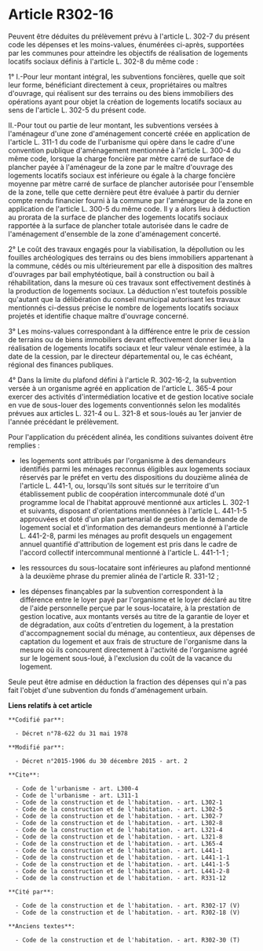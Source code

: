 # Article R302-16

Peuvent être déduites du prélèvement prévu à l'article L. 302-7 du présent code les dépenses et les moins-values, énumérées
ci-après, supportées par les communes pour atteindre les objectifs de réalisation de logements locatifs sociaux définis à
l'article L. 302-8 du même code : 

1° I.-Pour leur montant intégral, les subventions foncières, quelle que soit leur forme, bénéficiant directement à ceux,
propriétaires ou maîtres d'ouvrage, qui réalisent sur des terrains ou des biens immobiliers des opérations ayant pour objet
la création de logements locatifs sociaux au sens de l'article L. 302-5 du présent code. 

II.-Pour tout ou partie de leur montant, les subventions versées à l'aménageur d'une zone d'aménagement concerté créée en
application de l'article L. 311-1 du code de l'urbanisme qui opère dans le cadre d'une convention publique d'aménagement
mentionnée à l'article L. 300-4 du même code, lorsque la charge foncière par mètre carré de surface de plancher payée à
l'aménageur de la zone par le maître d'ouvrage des logements locatifs sociaux est inférieure ou égale à la charge foncière
moyenne par mètre carré de surface de plancher autorisée pour l'ensemble de la zone, telle que cette dernière peut être
évaluée à partir du dernier compte rendu financier fourni à la commune par l'aménageur de la zone en application de l'article
L. 300-5 du même code. Il y a alors lieu à déduction au prorata de la surface de plancher des logements locatifs sociaux
rapportée à la surface de plancher totale autorisée dans le cadre de l'aménagement d'ensemble de la zone d'aménagement
concerté. 

2° Le coût des travaux engagés pour la viabilisation, la dépollution ou les fouilles archéologiques des terrains ou des biens
immobiliers appartenant à la commune, cédés ou mis ultérieurement par elle à disposition des maîtres d'ouvrages par bail
emphytéotique, bail à construction ou bail à réhabilitation, dans la mesure où ces travaux sont effectivement destinés à la
production de logements sociaux. La déduction n'est toutefois possible qu'autant que la délibération du conseil municipal
autorisant les travaux mentionnés ci-dessus précise le nombre de logements locatifs sociaux projetés et identifie chaque
maître d'ouvrage concerné. 

3° Les moins-values correspondant à la différence entre le prix de cession de terrains ou de biens immobiliers devant
effectivement donner lieu à la réalisation de logements locatifs sociaux et leur valeur vénale estimée, à la date de la
cession, par le directeur départemental ou, le cas échéant, régional des finances publiques. 

4° Dans la limite du plafond défini à l'article R. 302-16-2, la subvention versée à un organisme agréé en application de
l'article L. 365-4 pour exercer des activités d'intermédiation locative et de gestion locative sociale en vue de sous-louer
des logements conventionnés selon les modalités prévues aux articles L. 321-4 ou L. 321-8 et sous-loués au 1er janvier de
l'année précédant le prélèvement. 

Pour l'application du précédent alinéa, les conditions suivantes doivent être remplies :

- les logements sont attribués par l'organisme à des demandeurs identifiés parmi les ménages reconnus éligibles aux logements
sociaux réservés par le préfet en vertu des dispositions du douzième alinéa de l'article L. 441-1, ou, lorsqu'ils sont situés
sur le territoire d'un établissement public de coopération intercommunale doté d'un programme local de l'habitat approuvé
mentionné aux articles L. 302-1 et suivants, disposant d'orientations mentionnées à l'article L. 441-1-5 approuvées et doté
d'un plan partenarial de gestion de la demande de logement social et d'information des demandeurs mentionné à l'article L.
441-2-8, parmi les ménages au profit desquels un engagement annuel quantifié d'attribution de logement est pris dans le cadre
de l'accord collectif intercommunal mentionné à l'article L. 441-1-1 ;

- les ressources du sous-locataire sont inférieures au plafond mentionné à la deuxième phrase du premier alinéa de l'article
R. 331-12 ;

- les dépenses finançables par la subvention correspondent à la différence entre le loyer payé par l'organisme et le loyer
déclaré au titre de l'aide personnelle perçue par le sous-locataire, à la prestation de gestion locative, aux montants versés
au titre de la garantie de loyer et de dégradation, aux coûts d'entretien du logement, à la prestation d'accompagnement
social du ménage, au contentieux, aux dépenses de captation du logement et aux frais de structure de l'organisme dans la
mesure où ils concourent directement à l'activité de l'organisme agréé sur le logement sous-loué, à l'exclusion du coût de la
vacance du logement. 

Seule peut être admise en déduction la fraction des dépenses qui n'a pas fait l'objet d'une subvention du fonds d'aménagement
urbain.

**Liens relatifs à cet article**

	**Codifié par**:

	  - Décret n°78-622 du 31 mai 1978

	**Modifié par**:

	  - Décret n°2015-1906 du 30 décembre 2015 - art. 2

	**Cite**:

	  - Code de l'urbanisme - art. L300-4
	  - Code de l'urbanisme - art. L311-1
	  - Code de la construction et de l'habitation. - art. L302-1
	  - Code de la construction et de l'habitation. - art. L302-5
	  - Code de la construction et de l'habitation. - art. L302-7
	  - Code de la construction et de l'habitation. - art. L302-8
	  - Code de la construction et de l'habitation. - art. L321-4
	  - Code de la construction et de l'habitation. - art. L321-8
	  - Code de la construction et de l'habitation. - art. L365-4
	  - Code de la construction et de l'habitation. - art. L441-1
	  - Code de la construction et de l'habitation. - art. L441-1-1
	  - Code de la construction et de l'habitation. - art. L441-1-5
	  - Code de la construction et de l'habitation. - art. L441-2-8
	  - Code de la construction et de l'habitation. - art. R331-12

	**Cité par**:

	  - Code de la construction et de l'habitation. - art. R302-17 (V)
	  - Code de la construction et de l'habitation. - art. R302-18 (V)

	**Anciens textes**:

	  - Code de la construction et de l'habitation. - art. R302-30 (T)
